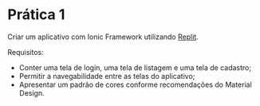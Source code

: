 # Prática 1

Criar um aplicativo com Ionic Framework utilizando [Replit](https://replit.com).

Requisitos:

- Conter uma tela de login, uma tela de listagem e uma tela de cadastro;
- Permitir a navegabilidade entre as telas do aplicativo;
- Apresentar um padrão de cores conforme recomendações do Material Design.
